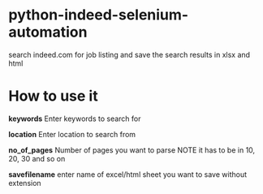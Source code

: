 # python-indeed-selenium-automation
search indeed.com for job listing and save the search results in xlsx and html
# How to use it
**keywords** Enter keywords to search for

**location** Enter location to search from

**no_of_pages** Number of pages you want to parse NOTE it has to be in 10, 20, 30 and so on

**savefilename** enter name of excel/html sheet you want to save without extension
